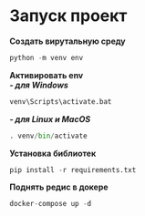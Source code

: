 # Запуск проект
**Создать вирутальную среду**   
```python
python -m venv env
```
**Активировать env**  
***- для Windows***
```python
venv\Scripts\activate.bat
```
***- для Linux и MacOS***
```python
. venv/bin/activate
```
**Установка библиотек**
```python
pip install -r requirements.txt
```
**Поднять редис в докере**
```python
docker-compose up -d
```
